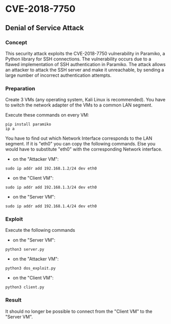 # CVE-2018-7750

## Denial of Service Attack

### Concept
This security attack exploits the CVE-2018-7750 vulnerability in Paramiko, a Python library for SSH connections. The vulnerability occurs due to a flawed implementation of SSH authentication in Paramiko. The attack allows an attacker to attack the SSH server and make it unreachable, 
by sending a large number of incorrect authentication attempts.

### Preparation
Create 3 VMs (any operating system, Kali Linux is recommended). 
You have to switch the network adapter of the VMs to a common LAN segment.

Execute these commands on every VM:
```
pip install paramiko
ip a
```

You have to find out which Network Interface corresponds to the LAN segment.
If it is "eth0" you can copy the following commands. Else you would have to substitute "eth0" with the corresponding Network interface.

+ on the "Attacker VM":
```
sudo ip addr add 192.168.1.2/24 dev eth0
```
+ on the  "Client VM":
```
sudo ip addr add 192.168.1.3/24 dev eth0
```
+ on the "Server VM":
```
sudo ip addr add 192.168.1.4/24 dev eth0
```


### Exploit
Execute the following commands

+ on the "Server VM":
```
python3 server.py
```

+ on the "Attacker VM":
```
python3 dos_exploit.py
```

+ on the  "Client VM":
```
python3 client.py
```

### Result
It should no longer be possible to connect from the  "Client VM" to the "Server VM".
